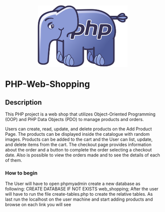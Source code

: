 <p align="center">
  <img align="center" height="200" src="public/elephant.png">
</p>


# PHP-Web-Shopping

## Description

This PHP project is a web shop that utilizes Object-Oriented Programming (OOP) and PHP Data Objects (PDO) to manage products and orders.

Users can create, read, update, and delete products on the Add Product Page. The products can be displayed inside the catalogue with random images. Products can be added to the cart and the User can list, update, and delete items from the cart. The checkout page provides information about the order and a button to complete the order selecting a checkout date. Also is possible to view the orders made and to see the details of each of them.

### How to begin

The User will have to open phpmyadmin create a new database as following: CREATE DATABASE IF NOT EXISTS web_shopping;
After the user will have to run the file create-tables.php to create the relative tables.
As last run the localhost on the user machine and start adding products and browse on each link you will see

